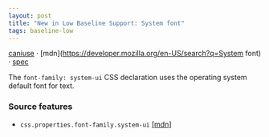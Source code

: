 ```yaml
---
layout: post
title: "New in Low Baseline Support: System font"
tags: baseline-low
---
```


[caniuse](https://caniuse.com/?search=font-family-system) · [mdn](https://developer.mozilla.org/en-US/search?q=System font) · [spec](https://drafts.csswg.org/css-fonts-4/#system-ui-def)

The `font-family: system-ui` CSS declaration uses the operating system default font for text.

### Source features

- ``css.properties.font-family.system-ui`` [[mdn]](https://developer.mozilla.org/en-US/search?q=css.properties.font-family.system-ui)
